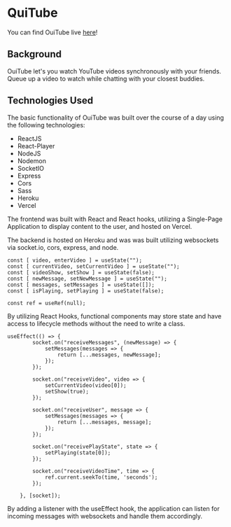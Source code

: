 # QuiTube

You can find OuiTube live [here](https://oui-tube.vercel.app/)!

## Background

OuiTube let's you watch YouTube videos synchronously with your friends. Queue up a video to watch while chatting with your closest buddies.

## Technologies Used

The basic functionality of OuiTube was built over the course of a day using the following technologies:

- ReactJS
- React-Player
- NodeJS
- Nodemon
- SocketIO
- Express
- Cors
- Sass
- Heroku
- Vercel

The frontend was built with React and React hooks, utilizing a Single-Page Application to display content to the user, and hosted on Vercel.

The backend is hosted on Heroku and was was built utilizing websockets via socket.io, cors, express, and node.

```
const [ video, enterVideo ] = useState("");
const [ currentVideo, setCurrentVideo ] = useState("");
const [ videoShow, setShow ] = useState(false);
const [ newMessage, setNewMessage ] = useState("");
const [ messages, setMessages ] = useState([]);
const [ isPlaying, setPlaying ] = useState(false);

const ref = useRef(null);
```

By utilizing React Hooks, functional components may store state and have access to lifecycle methods without the need to write a class.

```
useEffect(() => {
        socket.on("receiveMessages", (newMessage) => {
            setMessages(messages => {
                return [...messages, newMessage];
            });
        });

        socket.on("receiveVideo", video => {
            setCurrentVideo(video[0]);
            setShow(true);
        });

        socket.on("receiveUser", message => {
            setMessages(messages => {
                return [...messages, message];
            });
        });

        socket.on("receivePlayState", state => {
            setPlaying(state[0]);
        });

        socket.on("receiveVideoTime", time => {
            ref.current.seekTo(time, 'seconds');
        });

    }, [socket]);
```

By adding a listener with the useEffect hook, the application can listen for incoming messages with websockets and handle them accordingly.